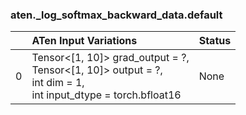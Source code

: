 ### aten._log_softmax_backward_data.default
|    | ATen Input Variations                                                                                               | Status   |
|---:|:--------------------------------------------------------------------------------------------------------------------|:---------|
|  0 | Tensor<[1, 10]> grad_output = ?,<br>Tensor<[1, 10]> output = ?,<br>int dim = 1,<br>int input_dtype = torch.bfloat16 | None     |

